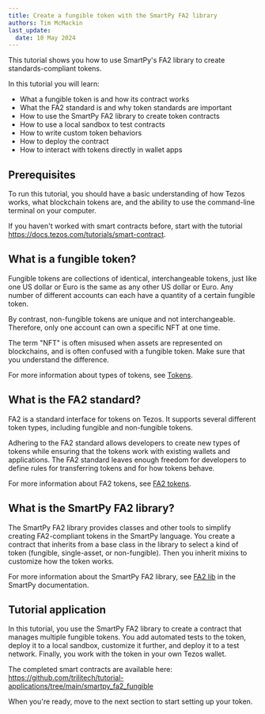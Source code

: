 ```yaml
---
title: Create a fungible token with the SmartPy FA2 library
authors: Tim McMackin
last_update:
  date: 10 May 2024
---
```


This tutorial shows you how to use SmartPy's FA2 library to create standards-compliant tokens.

In this tutorial you will learn:

- What a fungible token is and how its contract works
- What the FA2 standard is and why token standards are important
- How to use the SmartPy FA2 library to create token contracts
- How to use a local sandbox to test contracts
- How to write custom token behaviors
- How to deploy the contract
- How to interact with tokens directly in wallet apps

## Prerequisites

To run this tutorial, you should have a basic understanding of how Tezos works, what blockchain tokens are, and the ability to use the command-line terminal on your computer.

If you haven't worked with smart contracts before, start with the tutorial https://docs.tezos.com/tutorials/smart-contract.

## What is a fungible token?

Fungible tokens are collections of identical, interchangeable tokens, just like one US dollar or Euro is the same as any other US dollar or Euro.
Any number of different accounts can each have a quantity of a certain fungible token.

By contrast, non-fungible tokens are unique and not interchangeable.
Therefore, only one account can own a specific NFT at one time.

The term "NFT" is often misused when assets are represented on blockchains, and is often confused with a fungible token.
Make sure that you understand the difference.

For more information about types of tokens, see [Tokens](../architecture/tokens).

## What is the FA2 standard?

FA2 is a standard interface for tokens on Tezos.
It supports several different token types, including fungible and non-fungible tokens.

Adhering to the FA2 standard allows developers to create new types of tokens while ensuring that the tokens work with existing wallets and applications.
The FA2 standard leaves enough freedom for developers to define rules for transferring tokens and for how tokens behave.

For more information about FA2 tokens, see [FA2 tokens](../architecture/tokens/FA2).

## What is the SmartPy FA2 library?

The SmartPy FA2 library provides classes and other tools to simplify creating FA2-compliant tokens in the SmartPy language.
You create a contract that inherits from a base class in the library to select a kind of token (fungible, single-asset, or non-fungible).
Then you inherit mixins to customize how the token works.

For more information about the SmartPy FA2 library, see [FA2 lib](https://smartpy.io/guides/FA2-lib/overview) in the SmartPy documentation.

## Tutorial application

In this tutorial, you use the SmartPy FA2 library to create a contract that manages multiple fungible tokens.
You add automated tests to the token, deploy it to a local sandbox, customize it further, and deploy it to a test network.
Finally, you work with the token in your own Tezos wallet.

The completed smart contracts are available here: https://github.com/trilitech/tutorial-applications/tree/main/smartpy_fa2_fungible

When you're ready, move to the next section to start setting up your token.

